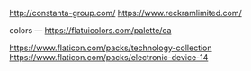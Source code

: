 http://constanta-group.com/
https://www.reckramlimited.com/

colors — https://flatuicolors.com/palette/ca

https://www.flaticon.com/packs/technology-collection
https://www.flaticon.com/packs/electronic-device-14